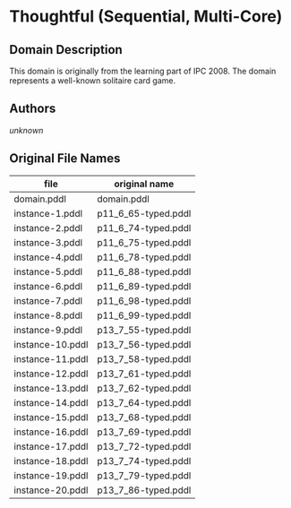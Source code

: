 # Thoughtful (Sequential, Multi-Core)

## Domain Description

This domain is originally from the learning part of IPC 2008.
The domain represents a well-known solitaire card game.

## Authors

*unknown*

## Original File Names

| file             | original name       |
|------------------|---------------------|
| domain.pddl      | domain.pddl         |
| instance-1.pddl  | p11_6_65-typed.pddl |
| instance-2.pddl  | p11_6_74-typed.pddl |
| instance-3.pddl  | p11_6_75-typed.pddl |
| instance-4.pddl  | p11_6_78-typed.pddl |
| instance-5.pddl  | p11_6_88-typed.pddl |
| instance-6.pddl  | p11_6_89-typed.pddl |
| instance-7.pddl  | p11_6_98-typed.pddl |
| instance-8.pddl  | p11_6_99-typed.pddl |
| instance-9.pddl  | p13_7_55-typed.pddl |
| instance-10.pddl | p13_7_56-typed.pddl |
| instance-11.pddl | p13_7_58-typed.pddl |
| instance-12.pddl | p13_7_61-typed.pddl |
| instance-13.pddl | p13_7_62-typed.pddl |
| instance-14.pddl | p13_7_64-typed.pddl |
| instance-15.pddl | p13_7_68-typed.pddl |
| instance-16.pddl | p13_7_69-typed.pddl |
| instance-17.pddl | p13_7_72-typed.pddl |
| instance-18.pddl | p13_7_74-typed.pddl |
| instance-19.pddl | p13_7_79-typed.pddl |
| instance-20.pddl | p13_7_86-typed.pddl |
